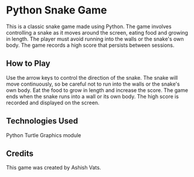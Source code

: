 # Python Snake Game
This is a classic snake game made using Python. The game involves controlling a snake as it moves around the screen, eating food and growing in length. The player must avoid running into the walls or the snake's own body. The game records a high score that persists between sessions.

## How to Play
Use the arrow keys to control the direction of the snake.
The snake will move continuously, so be careful not to run into the walls or the snake's own body.
Eat the food to grow in length and increase the score.
The game ends when the snake runs into a wall or its own body.
The high score is recorded and displayed on the screen.

## Technologies Used
Python
Turtle Graphics module

## Credits
This game was created by Ashish Vats.
